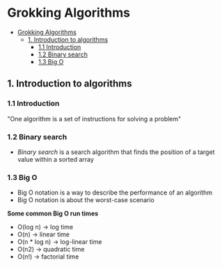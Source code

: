 # Grokking Algorithms

- [Grokking Algorithms](#grokking-algorithms)
  - [1. Introduction to algorithms](#1-introduction-to-algorithms)
    - [1.1 Introduction](#11-introduction)
    - [1.2 Binary search](#12-binary-search)
    - [1.3 Big O](#13-big-o)

## 1. Introduction to algorithms

### 1.1 Introduction

"One algorithm is a set of instructions for solving a problem"

### 1.2 Binary search

- _Binary search_ is a search algorithm that finds the position of a target value within a sorted array

### 1.3 Big O

- Big O notation is a way to describe the performance of an algorithm
- Big O notation is about the worst-case scenario

**Some common Big O run times**

- O(log n) -> log time
- O(n) -> linear time
- O(n \* log n) -> log-linear time
- O(n2) -> quadratic time
- O(n!) -> factorial time
